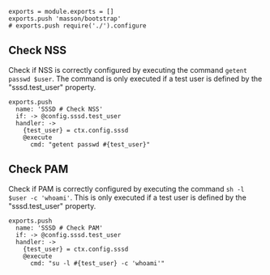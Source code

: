 

    exports = module.exports = []
    exports.push 'masson/bootstrap'
    # exports.push require('./').configure

## Check NSS

Check if NSS is correctly configured by executing the command `getent passwd
$user`. The command is only executed if a test user is defined by the
"sssd.test_user" property.

    exports.push
      name: 'SSSD # Check NSS'
      if: -> @config.sssd.test_user
      handler: ->
        {test_user} = ctx.config.sssd
        @execute
          cmd: "getent passwd #{test_user}"

## Check PAM

Check if PAM is correctly configured by executing the command
`sh -l $user -c 'whoami'`. This is only executed if a test
user is defined by the "sssd.test_user" property.

    exports.push
      name: 'SSSD # Check PAM'
      if: -> @config.sssd.test_user
      handler: ->
        {test_user} = ctx.config.sssd
        @execute
          cmd: "su -l #{test_user} -c 'whoami'"
